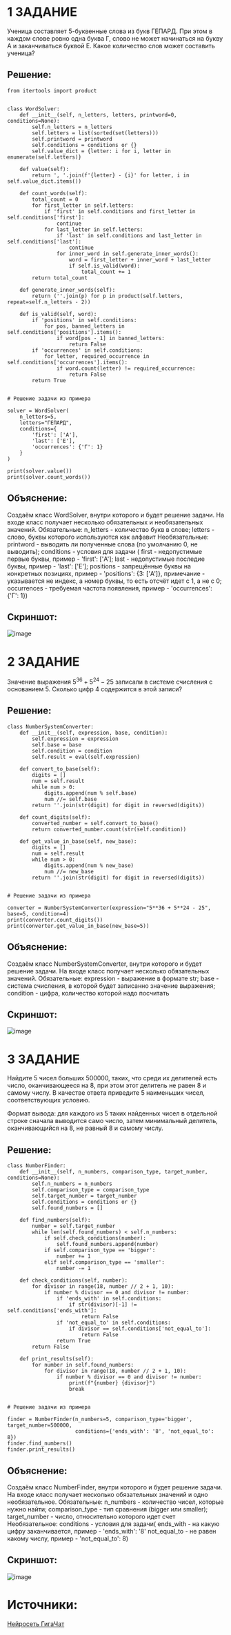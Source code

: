 # 1 ЗАДАНИЕ 
Ученица составляет 5-буквенные слова из букв ГЕПАРД. При этом в каждом слове ровно одна буква Г, слово не может начинаться на букву А и заканчиваться буквой Е. Какое количество слов может составить ученица?
## Решение: 
```
from itertools import product


class WordSolver:
    def __init__(self, n_letters, letters, printword=0, conditions=None):
        self.n_letters = n_letters
        self.letters = list(sorted(set(letters)))
        self.printword = printword
        self.conditions = conditions or {}
        self.value_dict = {letter: i for i, letter in enumerate(self.letters)}

    def value(self):
        return ', '.join(f'{letter} - {i}' for letter, i in self.value_dict.items())

    def count_words(self):
        total_count = 0
        for first_letter in self.letters:
            if 'first' in self.conditions and first_letter in self.conditions['first']:
                continue
            for last_letter in self.letters:
                if 'last' in self.conditions and last_letter in self.conditions['last']:
                    continue
                for inner_word in self.generate_inner_words():
                    word = first_letter + inner_word + last_letter
                    if self.is_valid(word):
                        total_count += 1
        return total_count

    def generate_inner_words(self):
        return (''.join(p) for p in product(self.letters, repeat=self.n_letters - 2))

    def is_valid(self, word):
        if 'positions' in self.conditions:
            for pos, banned_letters in self.conditions['positions'].items():
                if word[pos - 1] in banned_letters:
                    return False
        if 'occurrences' in self.conditions:
            for letter, required_occurrence in self.conditions['occurrences'].items():
                if word.count(letter) != required_occurrence:
                    return False
        return True


# Решение задачи из примера

solver = WordSolver(
    n_letters=5,
    letters="ГЕПАРД",
    conditions={
        'first': ['А'],
        'last': ['Е'],
        'occurrences': {'Г': 1}
    }
)

print(solver.value())
print(solver.count_words())
```
## Объяснение: 
Создаём класс WordSolver, внутри которого и будет решение задачи. На входе класс получает несколько обязательных и необязательных значений. 
Обязательные: 
    n_letters - количество букв в слове; 
    letters - слово, буквы которого используются как алфавит
Необязательные: 
    printword - выводить ли полученные слова (по умолчанию 0, не выводить); 
    conditions - условия для задачи (
        first - недопустимые первые буквы, пример - 'first': ['А']; 
        last - недопустимые последие буквы, пример - 'last': ['Е']; 
        positions - запрещённые буквы на конкретных позициях, пример - 'positions': {3: ['А']}, примечание - указывается не индекс, а номер буквы, то есть отсчёт идет с 1, а не с 0; 
        occurrences - требуемая частота появления, пример - 'occurrences': {'Г': 1})
## Скриншот:
![image](https://github.com/user-attachments/assets/108ce74a-5555-4a49-828a-704ed644a587)

# 2 ЗАДАНИЕ 
Значение выражения $5^{36} + 5^{24} − 25$ записали в системе счисления с основанием 5. Сколько цифр 4 содержится в этой записи?
## Решение: 
```
class NumberSystemConverter:
    def __init__(self, expression, base, condition):
        self.expression = expression
        self.base = base
        self.condition = condition
        self.result = eval(self.expression)

    def convert_to_base(self):
        digits = []
        num = self.result
        while num > 0:
            digits.append(num % self.base)
            num //= self.base
        return ''.join(str(digit) for digit in reversed(digits))

    def count_digits(self):
        converted_number = self.convert_to_base()
        return converted_number.count(str(self.condition))

    def get_value_in_base(self, new_base):
        digits = []
        num = self.result
        while num > 0:
            digits.append(num % new_base)
            num //= new_base
        return ''.join(str(digit) for digit in reversed(digits))


# Решение задачи из примера

converter = NumberSystemConverter(expression="5**36 + 5**24 - 25", base=5, condition=4)
print(converter.count_digits())
print(converter.get_value_in_base(new_base=5))
```
## Объяснение: 
Создаём класс NumberSystemConverter, внутри которого и будет решение задачи. На входе класс получает несколько обязательных значений. 
Обязательные: 
    expression - выражение в формате str; 
    base - система счисления, в которой будет записанно значение выражения;
    condition - цифра, количество которой надо посчитать
## Скриншот:
![image](https://github.com/user-attachments/assets/c7b21bfc-d284-4a38-b179-1173610ec3f4)

# 3 ЗАДАНИЕ 
Найдите 5 чисел больших 500000, таких, что среди их делителей есть число, оканчивающееся на 8, при этом этот делитель не равен 8 и самому числу. В качестве ответа приведите 5 наименьших чисел, соответствующих условию.

Формат вывода: для каждого из 5 таких найденных чисел в отдельной строке сначала выводится само число, затем минимальный делитель, оканчивающийся на 8, не равный 8 и самому числу.
## Решение: 
```
class NumberFinder:
    def __init__(self, n_numbers, comparison_type, target_number, conditions=None):
        self.n_numbers = n_numbers
        self.comparison_type = comparison_type
        self.target_number = target_number
        self.conditions = conditions or {}
        self.found_numbers = []

    def find_numbers(self):
        number = self.target_number
        while len(self.found_numbers) < self.n_numbers:
            if self.check_conditions(number):
                self.found_numbers.append(number)
            if self.comparison_type == 'bigger':
                number += 1
            elif self.comparison_type == 'smaller':
                number -= 1

    def check_conditions(self, number):
        for divisor in range(18, number // 2 + 1, 10):
            if number % divisor == 0 and divisor != number:
                if 'ends_with' in self.conditions:
                    if str(divisor)[-1] != self.conditions['ends_with']:
                        return False
                if 'not_equal_to' in self.conditions:
                    if divisor == self.conditions['not_equal_to']:
                        return False
                return True
        return False

    def print_results(self):
        for number in self.found_numbers:
            for divisor in range(18, number // 2 + 1, 10):
                if number % divisor == 0 and divisor != number:
                    print(f"{number} {divisor}")
                    break


# Решение задачи из примера

finder = NumberFinder(n_numbers=5, comparison_type='bigger', target_number=500000,
                      conditions={'ends_with': '8', 'not_equal_to': 8})
finder.find_numbers()
finder.print_results()
```
## Объяснение: 
Создаём класс NumberFinder, внутри которого и будет решение задачи. На входе класс получает несколько обязательных значений и одно необязательное. 
Обязательные: 
    n_numbers - количество чисел, которые нужно найти; 
    comparison_type - тип сравнения (bigger или smaller);
    target_number - число, относительно которого идет счет
Необязательное:
    conditions - условия для задачи(
        ends_with - на какую цифру заканчивается, пример - 'ends_with': '8'
        not_equal_to - не равен какому числу, пример - 'not_equal_to': 8)
## Скриншот:
![image](https://github.com/user-attachments/assets/409587e6-6b0d-4826-9730-af654cb8edd5)
# Источники:
[Нейросеть ГигаЧат](https://giga.chat/gigachat/)
